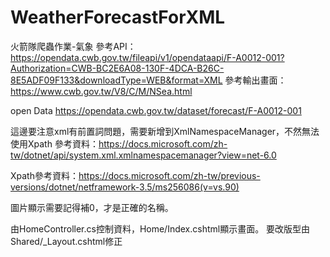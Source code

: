 # WeatherForecastForXML
火箭隊爬蟲作業-氣象
參考API：https://opendata.cwb.gov.tw/fileapi/v1/opendataapi/F-A0012-001?Authorization=CWB-BC2E6A08-130F-4DCA-B26C-8E5ADF09F133&downloadType=WEB&format=XML
參考輸出畫面：https://www.cwb.gov.tw/V8/C/M/NSea.html

open Data
https://opendata.cwb.gov.tw/dataset/forecast/F-A0012-001

這邊要注意xml有前置詞問題，需要新增到XmlNamespaceManager，不然無法使用Xpath
參考資料：https://docs.microsoft.com/zh-tw/dotnet/api/system.xml.xmlnamespacemanager?view=net-6.0

Xpath參考資料：https://docs.microsoft.com/zh-tw/previous-versions/dotnet/netframework-3.5/ms256086(v=vs.90)

圖片顯示需要記得補0，才是正確的名稱。

由HomeController.cs控制資料，Home/Index.cshtml顯示畫面。
要改版型由Shared/_Layout.cshtml修正


